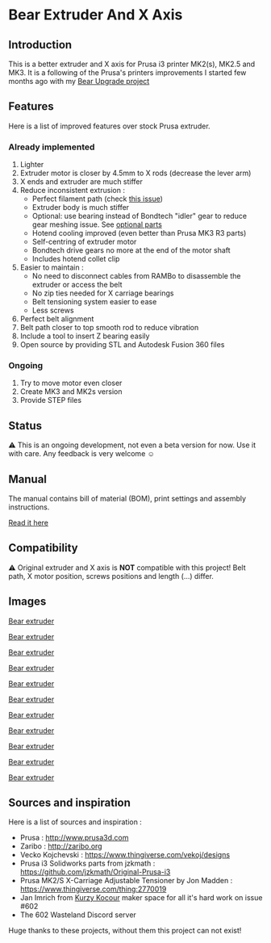 # Bear Extruder And X Axis


## Introduction

This is a better extruder and X axis for Prusa i3 printer MK2(s), MK2.5 and MK3. It is a following of the Prusa's printers improvements I started few months ago with my [Bear Upgrade project](https://github.com/gregsaun/prusa_i3_bear_upgrade)


## Features

Here is a list of improved features over stock Prusa extruder.

### Already implemented

1. Lighter
1. Extruder motor is closer by 4.5mm to X rods (decrease the lever arm)
1. X ends and extruder are much stiffer
1. Reduce inconsistent extrusion : 
   * Perfect filament path (check [this issue](https://github.com/prusa3d/Original-Prusa-i3/issues/51))
   * Extruder body is much stiffer
   * Optional: use bearing instead of Bondtech "idler" gear to reduce gear meshing issue. See [optional parts](optional_parts/)
   * Hotend cooling improved (even better than Prusa MK3 R3 parts)
   * Self-centring of extruder motor
   * Bondtech drive gears no more at the end of the motor shaft
   * Includes hotend collet clip
1. Easier to maintain : 
   * No need to disconnect cables from RAMBo to disassemble the extruder or access the belt
   * No zip ties needed for X carriage bearings
   * Belt tensioning system easier to ease
   * Less screws
1. Perfect belt alignment
1. Belt path closer to top smooth rod to reduce vibration
1. Include a tool to insert Z bearing easily
1. Open source by providing STL and Autodesk Fusion 360 files

### Ongoing

1. Try to move motor even closer
1. Create MK3 and MK2s version
1. Provide STEP files


## Status

:warning: This is an ongoing development, not even a beta version for now. Use it with care. Any feedback is very welcome :relaxed:


## Manual

The manual contains bill of material (BOM), print settings and assembly instructions.

[Read it here](manual/)


## Compatibility

:warning: Original extruder and X axis is **NOT** compatible with this project! Belt path, X motor position, screws positions and length (...) differ.


## Images

[Bear extruder](doc/photos/5D3_2226.jpg)

[Bear extruder](doc/photos/5D3_2229.jpg)

[Bear extruder](doc/photos/5D3_2231.jpg)

[Bear extruder](doc/photos/5D3_2238.jpg)

[Bear extruder](doc/photos/5D3_2239.jpg)

[Bear extruder](doc/photos/5D3_2245.jpg)

[Bear extruder](doc/photos/5D3_2248.jpg)

[Bear extruder](doc/photos/5D3_2261.jpg)

[Bear extruder](doc/photos/5D3_2262.jpg)

[Bear extruder](doc/photos/5D3_2251.jpg)

[Bear extruder](doc/photos/5D3_2252.jpg)


## Sources and inspiration

Here is a list of sources and inspiration :

* Prusa : http://www.prusa3d.com
* Zaribo : http://zaribo.org
* Vecko Kojchevski : https://www.thingiverse.com/vekoj/designs
* Prusa i3 Solidworks parts from jzkmath : https://github.com/jzkmath/Original-Prusa-i3
* Prusa MK2/S X-Carriage Adjustable Tensioner by Jon Madden : https://www.thingiverse.com/thing:2770019
* Jan Imrich from [Kurzy Kocour](https://www.facebook.com/KurzyKocour/) maker space for all it's hard work on issue #602
* The 602 Wasteland Discord server

Huge thanks to these projects, without them this project can not exist!
